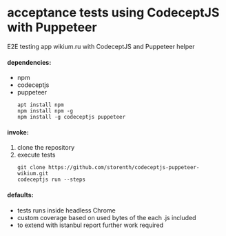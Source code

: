 # acceptance tests using CodeceptJS with Puppeteer
E2E testing app wikium.ru with CodeceptJS and Puppeteer helper

#### dependencies:
* npm
* codeceptjs
* puppeteer
    ```
    apt install npm
    npm install npm -g
    npm install -g codeceptjs puppeteer
    ```
#### invoke:
1. clone the repository
2. execute tests
    ```
    git clone https://github.com/storenth/codeceptjs-puppeteer-wikium.git
    codeceptjs run --steps
    ```
#### defaults:
* tests runs inside headless Chrome
* custom coverage based on used bytes of the each .js included
* to extend with istanbul report further work required
